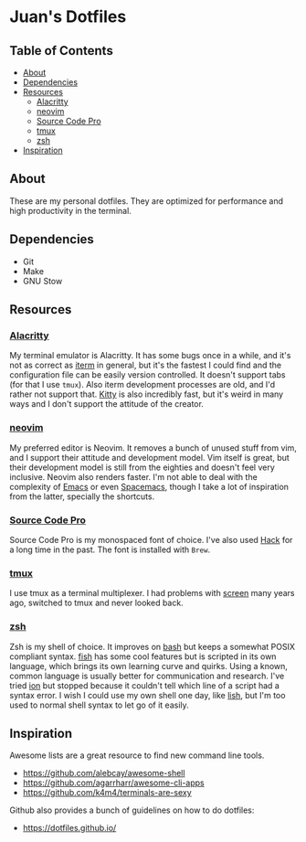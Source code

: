 # Juan's Dotfiles

## Table of Contents

<!-- START doctoc generated TOC please keep comment here to allow auto update -->
<!-- DON'T EDIT THIS SECTION, INSTEAD RE-RUN doctoc TO UPDATE -->


- [About](#about)
- [Dependencies](#dependencies)
- [Resources](#resources)
  - [Alacritty](#alacritty)
  - [neovim](#neovim)
  - [Source Code Pro](#source-code-pro)
  - [tmux](#tmux)
  - [zsh](#zsh)
- [Inspiration](#inspiration)

<!-- END doctoc generated TOC please keep comment here to allow auto update -->

## About

These are my personal dotfiles. They are optimized for performance and high
productivity in the terminal.

## Dependencies

- Git
- Make
- GNU Stow

## Resources

### [Alacritty](https://github.com/alacritty/alacritty)

My terminal emulator is Alacritty. It has some bugs once in a while, and it's
not as correct as [iterm](https://iterm2.com/) in general, but it's the fastest
I could find and the configuration file can be easily version controlled. It
doesn't support tabs (for that I use `tmux`). Also iterm development processes
are old, and I'd rather not support that.
[Kitty](https://sw.kovidgoyal.net/kitty/) is also incredibly fast, but it's
weird in many ways and I don't support the attitude of the creator.

### [neovim](https://neovim.io/)

My preferred editor is Neovim. It removes a bunch of unused stuff from vim, and
I support their attitude and development model. Vim itself is great, but their
development model is still from the eighties and doesn't feel very inclusive.
Neovim also renders faster. I'm not able to deal with the complexity of
[Emacs](https://www.gnu.org/software/emacs/) or even
[Spacemacs](https://www.spacemacs.org/), though I take a lot of inspiration
from the latter, specially the shortcuts.

### [Source Code Pro](https://github.com/adobe-fonts/source-code-pro)

Source Code Pro is my monospaced font of choice. I've also used
[Hack](https://sourcefoundry.org/hack/) for a long time in the past. The font
is installed with `Brew`.

### [tmux](https://github.com/tmux/tmux)

I use tmux as a terminal multiplexer. I had problems with
[screen](https://www.gnu.org/software/screen/) many years ago, switched to tmux
and never looked back.

### [zsh](https://www.zsh.org/)

Zsh is my shell of choice. It improves on
[bash](https://www.gnu.org/software/bash/) but keeps a somewhat POSIX compliant
syntax. [fish](https://fishshell.com/) has some cool features but is scripted
in its own language, which brings its own learning curve and quirks. Using a
known, common language is usually better for communication and research. I've
tried [ion](https://github.com/redox-os/ion) but stopped because it couldn't
tell which line of a script had a syntax error. I wish I could use my own shell
one day, like [lish](https://github.com/juanibiapina/lish), but I'm too
used to normal shell syntax to let go of it easily.

## Inspiration

Awesome lists are a great resource to find new command line tools.

- https://github.com/alebcay/awesome-shell
- https://github.com/agarrharr/awesome-cli-apps
- https://github.com/k4m4/terminals-are-sexy

Github also provides a bunch of guidelines on how to do dotfiles:

- https://dotfiles.github.io/
